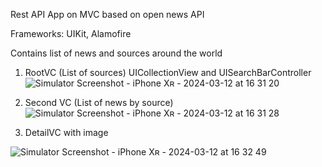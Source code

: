 Rest API App on MVC based on open news API

Frameworks: UIKit, Alamofire

Contains list of news and sources around the world

1. RootVC (List of sources) UICollectionView and UISearchBarController
![Simulator Screenshot - iPhone Xʀ - 2024-03-12 at 16 31 20](https://github.com/florans1807/newsApiApp/assets/72892126/70451589-5489-4a44-8909-b94e04acb7f5)

2. Second VC (List of news by source)
![Simulator Screenshot - iPhone Xʀ - 2024-03-12 at 16 31 28](https://github.com/florans1807/newsApiApp/assets/72892126/7c200735-0882-4d37-9390-580ed7323896)


3. DetailVC with image

![Simulator Screenshot - iPhone Xʀ - 2024-03-12 at 16 32 49](https://github.com/florans1807/newsApiApp/assets/72892126/eb121944-39bd-4521-b094-93cf9a6479d4)


